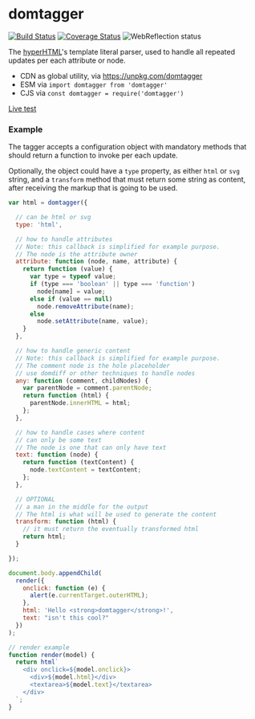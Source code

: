 # domtagger

[![Build Status](https://travis-ci.com/WebReflection/domtagger.svg?branch=master)](https://travis-ci.com/WebReflection/domtagger) [![Coverage Status](https://coveralls.io/repos/github/WebReflection/domtagger/badge.svg?branch=master)](https://coveralls.io/github/WebReflection/domtagger?branch=master) ![WebReflection status](https://offline.report/status/webreflection.svg)

The [hyperHTML](https://github.com/WebReflection/hyperHTML#hyperhtml)'s template literal parser, used to handle all repeated updates per each attribute or node.

  * CDN as global utility, via https://unpkg.com/domtagger
  * ESM via `import domtagger from 'domtagger'`
  * CJS via `const domtagger = require('domtagger')`

[Live test](https://webreflection.github.io/domtagger/test/)

### Example

The tagger accepts a configuration object with mandatory methods that should return a function to invoke per each update.

Optionally, the object could have a `type` property, as either `html` or `svg` string, and a `transform` method that must return some string as content, after receiving the markup that is going to be used.

```js
var html = domtagger({

  // can be html or svg
  type: 'html',

  // how to handle attributes
  // Note: this callback is simplified for example purpose.
  // The node is the attribute owner
  attribute: function (node, name, attribute) {
    return function (value) {
      var type = typeof value;
      if (type === 'boolean' || type === 'function')
        node[name] = value;
      else if (value == null)
        node.removeAttribute(name);
      else
        node.setAttribute(name, value);
    }
  },

  // how to handle generic content
  // Note: this callback is simplified for example purpose.
  // The comment node is the hole placeholder
  // use domdiff or other techniques to handle nodes
  any: function (comment, childNodes) {
    var parentNode = comment.parentNode;
    return function (html) {
      parentNode.innerHTML = html;
    };
  },

  // how to handle cases where content
  // can only be some text
  // The node is one that can only have text
  text: function (node) {
    return function (textContent) {
      node.textContent = textContent;
    };
  },

  // OPTIONAL
  // a man in the middle for the output
  // The html is what will be used to generate the content
  transform: function (html) {
    // it must return the eventually transformed html
    return html;
  }

});

document.body.appendChild(
  render({
    onclick: function (e) {
      alert(e.currentTarget.outerHTML);
    },
    html: 'Hello <strong>domtagger</strong>!',
    text: "isn't this cool?"
  })
);

// render example
function render(model) {
  return html`
    <div onclick=${model.onclick}>
      <div>${model.html}</div>
      <textarea>${model.text}</textarea>
    </div>
  `;
}
```